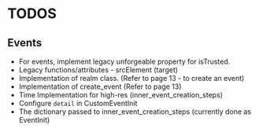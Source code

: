 # TODOS

## Events
- For events, implement legacy unforgeable property for isTrusted.
- Legacy functions/attributes - srcElement (target)
- Implementation of realm class. (Refer to page 13 - to create an event)
- Implementation of create_event (Refer to page 13)
- Time Implementation for high-res (inner_event_creation_steps)
- Configure `detail` in CustomEventInit
- The dictionary passed to inner_event_creation_steps (currently done as EventInit)